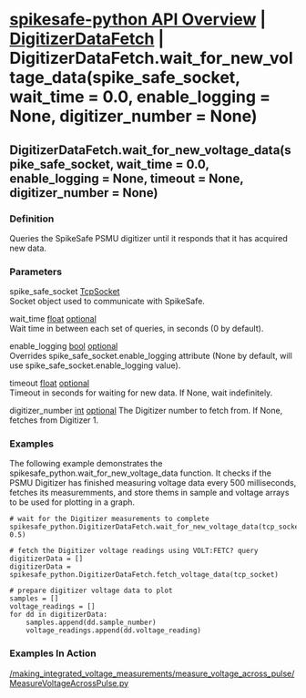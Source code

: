 # [spikesafe-python API Overview](/spikesafe_python_lib_docs/README.md) | [DigitizerDataFetch](/spikesafe_python_lib_docs/DigitizerDataFetch/README.md) | DigitizerDataFetch.wait_for_new_voltage_data(spike_safe_socket, wait_time = 0.0, enable_logging = None, digitizer_number = None)

## DigitizerDataFetch.wait_for_new_voltage_data(spike_safe_socket, wait_time = 0.0, enable_logging = None, timeout = None, digitizer_number = None)

### Definition
Queries the SpikeSafe PSMU digitizer until it responds that it has acquired new data.

### Parameters
spike_safe_socket [TcpSocket](/spikesafe_python_lib_docs/TcpSocket/README.md)  
Socket object used to communicate with SpikeSafe.

wait_time [float](https://docs.python.org/3/library/functions.html#float) [optional](https://docs.python.org/3/library/typing.html#typing.Optional)  
Wait time in between each set of queries, in seconds (0 by default).

enable_logging [bool](https://docs.python.org/3/library/stdtypes.html#boolean-values) [optional](https://docs.python.org/3/library/typing.html#typing.Optional)  
Overrides spike_safe_socket.enable_logging attribute (None by default, will use spike_safe_socket.enable_logging value).

timeout [float](https://docs.python.org/3/library/functions.html#float) [optional](https://docs.python.org/3/library/typing.html#typing.Optional)  
Timeout in seconds for waiting for new data. If None, wait indefinitely.

digitizer_number [int](https://docs.python.org/3/library/functions.html#int) [optional](https://docs.python.org/3/library/typing.html#typing.Optional)
The Digitizer number to fetch from. If None, fetches from Digitizer 1.

### Examples
The following example demonstrates the spikesafe_python.wait_for_new_voltage_data function. It checks if the PSMU Digitizer has finished measuring voltage data every 500 milliseconds, fetches its measuremments, and store thems in sample and voltage arrays to be used for plotting in a graph.
```
# wait for the Digitizer measurements to complete 
spikesafe_python.DigitizerDataFetch.wait_for_new_voltage_data(tcp_socket, 0.5)

# fetch the Digitizer voltage readings using VOLT:FETC? query
digitizerData = []
digitizerData = spikesafe_python.DigitizerDataFetch.fetch_voltage_data(tcp_socket)

# prepare digitizer voltage data to plot
samples = []
voltage_readings = []
for dd in digitizerData:
    samples.append(dd.sample_number)
    voltage_readings.append(dd.voltage_reading)
```

### Examples In Action
[/making_integrated_voltage_measurements/measure_voltage_across_pulse/MeasureVoltageAcrossPulse.py](/making_integrated_voltage_measurements/measure_voltage_across_pulse/MeasureVoltageAcrossPulse.py)